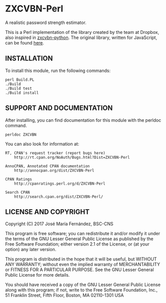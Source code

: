 ZXCVBN-Perl
==========

A realistic password strength estimator.

This is a Perl implementation of the library created by the team at Dropbox,
also inspired in [zxcvbn-python](https://github.com/dwolfhub/zxcvbn-python).
The original library, written for JavaScript, can be found
[here](https://github.com/dropbox/zxcvbn).


INSTALLATION
-----------

To install this module, run the following commands:

	perl Build.PL
	./Build
	./Build test
	./Build install

SUPPORT AND DOCUMENTATION
----------------------

After installing, you can find documentation for this module with the
perldoc command.

    perldoc ZXCVBN

You can also look for information at:

    RT, CPAN's request tracker (report bugs here)
        http://rt.cpan.org/NoAuth/Bugs.html?Dist=ZXCVBN-Perl

    AnnoCPAN, Annotated CPAN documentation
        http://annocpan.org/dist/ZXCVBN-Perl

    CPAN Ratings
        http://cpanratings.perl.org/d/ZXCVBN-Perl

    Search CPAN
        http://search.cpan.org/dist/ZXCVBN-Perl/


LICENSE AND COPYRIGHT
-------------------

Copyright (C) 2017 José María Fernández, BSC-CNS

This program is free software; you can redistribute it and/or
modify it under the terms of the GNU Lesser General Public
License as published by the Free Software Foundation; either
version 2.1 of the License, or (at your option) any later version.

This program is distributed in the hope that it will be useful,
but WITHOUT ANY WARRANTY; without even the implied warranty of
MERCHANTABILITY or FITNESS FOR A PARTICULAR PURPOSE.  See the GNU
Lesser General Public License for more details.

You should have received a copy of the GNU Lesser General Public
License along with this program; if not, write to the Free
Software Foundation, Inc.,
51 Franklin Street, Fifth Floor, Boston, MA 02110-1301  USA

